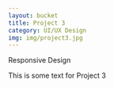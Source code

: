 ```yaml
---
layout: bucket
title: Project 3
category: UI/UX Design
img: img/project3.jpg
---
```


Responsive Design

This is some text for Project 3